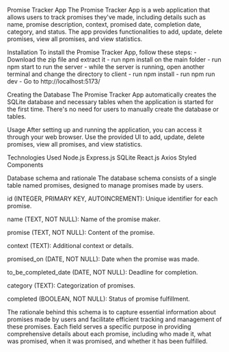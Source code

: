 Promise Tracker App
The Promise Tracker App is a web application that allows users to track promises they've made, including details such as name, promise description, context, promised date, completion date, category, and status. The app provides functionalities to add, update, delete promises, view all promises, and view statistics.

Installation
To install the Promise Tracker App, follow these steps:
    - Download the zip file and extract it
    - run npm install on the main folder
    - run npm start to run the server
    - while the server is running, open another terminal and change the directory to client
    - run npm install 
    - run npm run dev
    - Go to http://localhost:5173/

Creating the Database
The Promise Tracker App automatically creates the SQLite database and necessary tables when the application is started for the first time. There's no need for users to manually create the database or tables.

Usage
After setting up and running the application, you can access it through your web browser.
Use the provided UI to add, update, delete promises, view all promises, and view statistics.

Technologies Used
Node.js
Express.js
SQLite
React.js
Axios
Styled Components

Database schema and rationale 
The database schema consists of a single table named promises, designed to manage promises made by users. 

id (INTEGER, PRIMARY KEY, AUTOINCREMENT): Unique identifier for each promise.

name (TEXT, NOT NULL): Name of the promise maker.

promise (TEXT, NOT NULL): Content of the promise.

context (TEXT): Additional context or details.

promised_on (DATE, NOT NULL): Date when the promise was made.

to_be_completed_date (DATE, NOT NULL): Deadline for completion.

category (TEXT): Categorization of promises.

completed (BOOLEAN, NOT NULL): Status of promise fulfillment.


The rationale behind this schema is to capture essential information about promises made by users and facilitate efficient tracking and management of these promises. Each field serves a specific purpose in providing comprehensive details about each promise, including who made it, what was promised, when it was promised, and whether it has been fulfilled.
